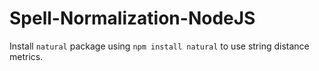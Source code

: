# Spell-Normalization-NodeJS

Install `natural` package using `npm install natural` to use string distance metrics.
